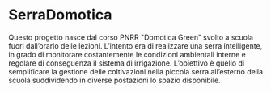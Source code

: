 # SerraDomotica

Questo progetto nasce dal corso PNRR "Domotica Green” svolto a scuola fuori dall’orario delle lezioni. L’intento era di realizzare una serra intelligente, in grado di monitorare costantemente le condizioni ambientali interne e regolare di conseguenza il sistema di irrigazione. L’obiettivo è quello di semplificare la gestione delle coltivazioni nella piccola serra all’esterno della scuola suddividendo in diverse postazioni lo spazio disponibile.
